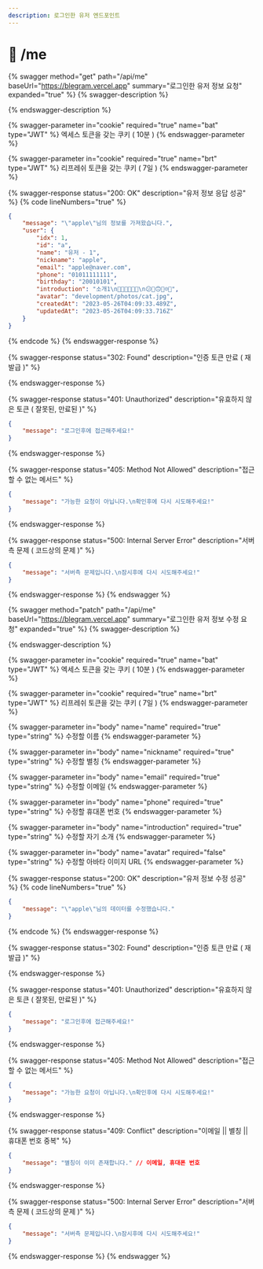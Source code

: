 ```yaml
---
description: 로그인한 유저 엔드포인트
---
```


# 💁 /me

{% swagger method="get" path="/api/me" baseUrl="https://blegram.vercel.app" summary="로그인한 유저 정보 요청" expanded="true" %}
{% swagger-description %}

{% endswagger-description %}

{% swagger-parameter in="cookie" required="true" name="bat" type="JWT" %}
엑세스 토큰을 갖는 쿠키 ( 10분 )
{% endswagger-parameter %}

{% swagger-parameter in="cookie" required="true" name="brt" type="JWT" %}
리프레쉬 토큰을 갖는 쿠키 ( 7일 )
{% endswagger-parameter %}

{% swagger-response status="200: OK" description="유저 정보 응답 성공" %}
{% code lineNumbers="true" %}
```json
{
    "message": "\"apple\"님의 정보를 가져왔습니다.",
    "user": {
        "idx": 1,
        "id": "a",
        "name": "유저 - 1",
        "nickname": "apple",
        "email": "apple@naver.com",
        "phone": "01011111111",
        "birthday": "20010101",
        "introduction": "소개1\n🐳🐍🐊🦖🦈🐢\n😕🫤🙃🫠☹️🙁",
        "avatar": "development/photos/cat.jpg",
        "createdAt": "2023-05-26T04:09:33.489Z",
        "updatedAt": "2023-05-26T04:09:33.716Z"
    }
}
```
{% endcode %}
{% endswagger-response %}

{% swagger-response status="302: Found" description="인증 토큰 만료 ( 재발급 )" %}

{% endswagger-response %}

{% swagger-response status="401: Unauthorized" description="유효하지 않은 토큰 ( 잘못된, 만료된 )" %}
```json
{
    "message": "로그인후에 접근해주세요!"
}
```
{% endswagger-response %}

{% swagger-response status="405: Method Not Allowed" description="접근할 수 없는 메서드" %}
```json
{
    "message": "가능한 요청이 아닙니다.\n확인후에 다시 시도해주세요!"
}
```
{% endswagger-response %}

{% swagger-response status="500: Internal Server Error" description="서버측 문제 ( 코드상의 문제 )" %}
```json
{
    "message": "서버측 문제입니다.\n잠시후에 다시 시도해주세요!"
}
```
{% endswagger-response %}
{% endswagger %}

{% swagger method="patch" path="/api/me" baseUrl="https://blegram.vercel.app" summary="로그인한 유저 정보 수정 요청" expanded="true" %}
{% swagger-description %}

{% endswagger-description %}

{% swagger-parameter in="cookie" required="true" name="bat" type="JWT" %}
엑세스 토큰을 갖는 쿠키 ( 10분 )
{% endswagger-parameter %}

{% swagger-parameter in="cookie" required="true" name="brt" type="JWT" %}
리프레쉬 토큰을 갖는 쿠키 ( 7일 )
{% endswagger-parameter %}

{% swagger-parameter in="body" name="name" required="true" type="string" %}
수정할 이름
{% endswagger-parameter %}

{% swagger-parameter in="body" name="nickname" required="true" type="string" %}
수정할 별칭
{% endswagger-parameter %}

{% swagger-parameter in="body" name="email" required="true" type="string" %}
수정할 이메일
{% endswagger-parameter %}

{% swagger-parameter in="body" name="phone" required="true" type="string" %}
수정할 휴대폰 번호
{% endswagger-parameter %}

{% swagger-parameter in="body" name="introduction" required="true" type="string" %}
수정할 자기 소개
{% endswagger-parameter %}

{% swagger-parameter in="body" name="avatar" required="false" type="string" %}
수정할 아바타 이미지 URL
{% endswagger-parameter %}

{% swagger-response status="200: OK" description="유저 정보 수정 성공" %}
{% code lineNumbers="true" %}
```json
{
    "message": "\"apple\"님의 데이터를 수정했습니다."
}
```
{% endcode %}
{% endswagger-response %}

{% swagger-response status="302: Found" description="인증 토큰 만료 ( 재발급 )" %}

{% endswagger-response %}

{% swagger-response status="401: Unauthorized" description="유효하지 않은 토큰 ( 잘못된, 만료된 )" %}
```json
{
    "message": "로그인후에 접근해주세요!"
}
```
{% endswagger-response %}

{% swagger-response status="405: Method Not Allowed" description="접근할 수 없는 메서드" %}
```json
{
    "message": "가능한 요청이 아닙니다.\n확인후에 다시 시도해주세요!"
}
```
{% endswagger-response %}

{% swagger-response status="409: Conflict" description="이메일 || 별칭 || 휴대폰 번호 중복" %}
```json
{
    "message": "별칭이 이미 존재합니다." // 이메일, 휴대폰 번호
}
```
{% endswagger-response %}

{% swagger-response status="500: Internal Server Error" description="서버측 문제 ( 코드상의 문제 )" %}
```json
{
    "message": "서버측 문제입니다.\n잠시후에 다시 시도해주세요!"
}
```
{% endswagger-response %}
{% endswagger %}
